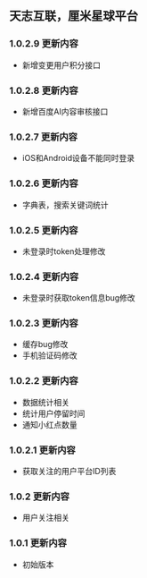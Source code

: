 

## 天志互联，厘米星球平台

### 1.0.2.9 更新内容
* 新增变更用户积分接口

### 1.0.2.8 更新内容
* 新增百度AI内容审核接口

### 1.0.2.7 更新内容
* iOS和Android设备不能同时登录

### 1.0.2.6 更新内容
* 字典表，搜索关键词统计

### 1.0.2.5 更新内容
* 未登录时token处理修改

### 1.0.2.4 更新内容
* 未登录时获取token信息bug修改

### 1.0.2.3 更新内容
* 缓存bug修改
* 手机验证码修改

### 1.0.2.2 更新内容
* 数据统计相关
* 统计用户停留时间
* 通知小红点数量

### 1.0.2.1 更新内容
* 获取关注的用户平台ID列表

### 1.0.2 更新内容
* 用户关注相关

### 1.0.1 更新内容
* 初始版本
